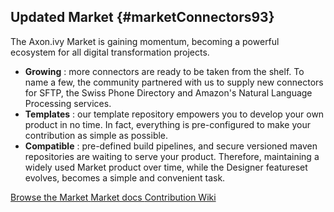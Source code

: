 ## Updated Market {#marketConnectors93}

The Axon.ivy Market is gaining momentum, becoming a powerful ecosystem for all digital transformation projects.

- __Growing__ : more connectors are ready to be taken from the shelf. To name a few, the community partnered 
with us to supply new connectors for SFTP, the Swiss Phone Directory and Amazon's Natural Language Processing services.
- __Templates__ : our template repository empowers you to develop your own product in no time. In fact, everything
is pre-configured to make your contribution as simple as possible.
- __Compatible__ : pre-defined build pipelines, and secure versioned maven repositories are waiting to serve
your product. Therefore, maintaining a widely used Market product over time, while the Designer featureset evolves,
becomes a simple and convenient task.

<div class="short-links">
	<a href="https://dev.axonivy.com/market" target="_blank" rel="noopener noreferrer">
		<i class="si si-check"></i> Browse the Market
	</a>
	<a href="${docBaseUrl}/market/index.html" target="_blank" rel="noopener noreferrer">
		<i class="si si-book"></i> Market docs
	</a>
	<a href="https://github.com/axonivy/market/wiki" target="_blank" rel="noopener noreferrer">
		<i class="si si-book"></i> Contribution Wiki
	</a>
</div>

